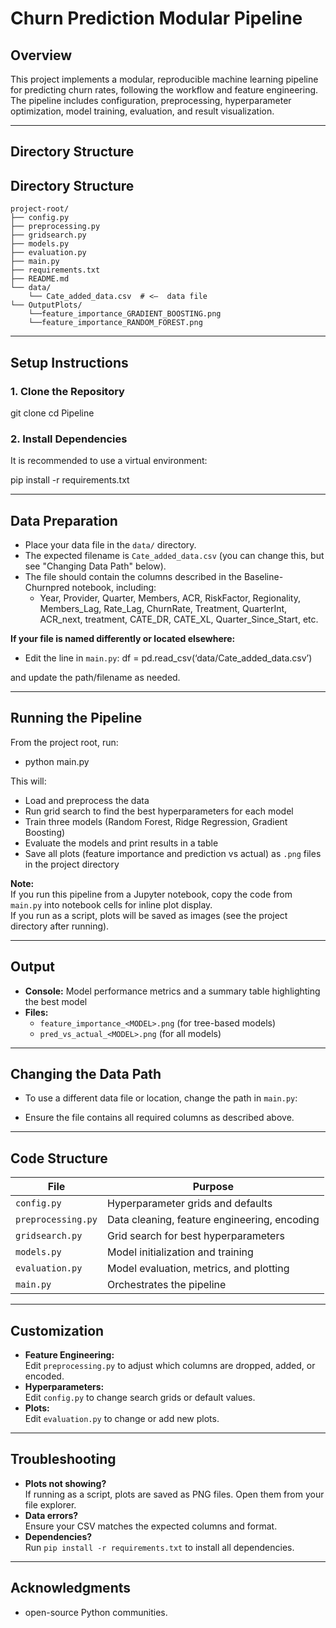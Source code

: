 # Churn Prediction Modular Pipeline

## Overview

This project implements a modular, reproducible machine learning pipeline for predicting churn rates, following the workflow and feature engineering. The pipeline includes configuration, preprocessing, hyperparameter optimization, model training, evaluation, and result visualization.

---

## Directory Structure

## Directory Structure
```
project-root/
├── config.py
├── preprocessing.py
├── gridsearch.py
├── models.py
├── evaluation.py
├── main.py
├── requirements.txt
├── README.md
└── data/
    └── Cate_added_data.csv  # <–  data file 
└── OutputPlots/
    └──feature_importance_GRADIENT_BOOSTING.png
    └──feature_importance_RANDOM_FOREST.png

```
---

## Setup Instructions

### 1. Clone the Repository

git clone
cd Pipeline 


### 2. Install Dependencies

It is recommended to use a virtual environment:

pip install -r requirements.txt


---

## Data Preparation

- Place your data file in the `data/` directory.
- The expected filename is `Cate_added_data.csv` (you can change this, but see "Changing Data Path" below).
- The file should contain the columns described in the Baseline-Churnpred notebook, including:
  - Year, Provider, Quarter, Members, ACR, RiskFactor, Regionality, Members_Lag, Rate_Lag, ChurnRate, Treatment, QuarterInt, ACR_next, treatment, CATE_DR, CATE_XL, Quarter_Since_Start, etc.

**If your file is named differently or located elsewhere:**
- Edit the line in `main.py`:
    df = pd.read_csv(‘data/Cate_added_data.csv’)

and update the path/filename as needed.

---

## Running the Pipeline

From the project root, run:

- python main.py


This will:
- Load and preprocess the data
- Run grid search to find the best hyperparameters for each model
- Train three models (Random Forest, Ridge Regression, Gradient Boosting)
- Evaluate the models and print results in a table
- Save all plots (feature importance and prediction vs actual) as `.png` files in the project directory

**Note:**  
If you run this pipeline from a Jupyter notebook, copy the code from `main.py` into notebook cells for inline plot display.  
If you run as a script, plots will be saved as images (see the project directory after running).

---

## Output

- **Console:** Model performance metrics and a summary table highlighting the best model
- **Files:**  
  - `feature_importance_<MODEL>.png` (for tree-based models)
  - `pred_vs_actual_<MODEL>.png` (for all models)

---

## Changing the Data Path

- To use a different data file or location, change the path in `main.py`:

- Ensure the file contains all required columns as described above.

---

## Code Structure

| File             | Purpose                                                                 |
|------------------|-------------------------------------------------------------------------|
| `config.py`      | Hyperparameter grids and defaults                                       |
| `preprocessing.py` | Data cleaning, feature engineering, encoding                          |
| `gridsearch.py`  | Grid search for best hyperparameters                                    |
| `models.py`      | Model initialization and training                                       |
| `evaluation.py`  | Model evaluation, metrics, and plotting                                 |
| `main.py`        | Orchestrates the pipeline                                               |

---

## Customization

- **Feature Engineering:**  
Edit `preprocessing.py` to adjust which columns are dropped, added, or encoded.
- **Hyperparameters:**  
Edit `config.py` to change search grids or default values.
- **Plots:**  
Edit `evaluation.py` to change or add new plots.

---

## Troubleshooting

- **Plots not showing?**  
If running as a script, plots are saved as PNG files. Open them from your file explorer.
- **Data errors?**  
Ensure your CSV matches the expected columns and format.
- **Dependencies?**  
Run `pip install -r requirements.txt` to install all dependencies.


---

## Acknowledgments

- open-source Python communities.


